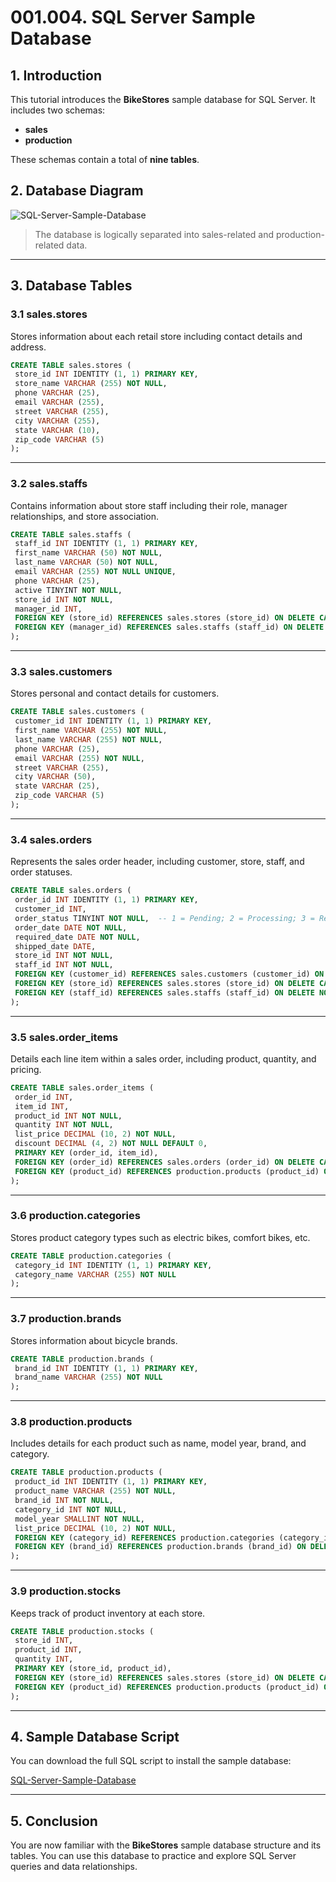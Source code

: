 # 001.004. **SQL Server Sample Database**

## **1. Introduction**

This tutorial introduces the **BikeStores** sample database for SQL Server. It includes two schemas:

* **sales**
* **production**

These schemas contain a total of **nine tables**.

## **2. Database Diagram**

![SQL-Server-Sample-Database](../diagrams/out/SQL-Server-Sample-Database.svg)
> The database is logically separated into sales-related and production-related data.

---

## **3. Database Tables**

### **3.1 sales.stores**

Stores information about each retail store including contact details and address.

```sql
CREATE TABLE sales.stores (
 store_id INT IDENTITY (1, 1) PRIMARY KEY,
 store_name VARCHAR (255) NOT NULL,
 phone VARCHAR (25),
 email VARCHAR (255),
 street VARCHAR (255),
 city VARCHAR (255),
 state VARCHAR (10),
 zip_code VARCHAR (5)
);
```

---

### **3.2 sales.staffs**

Contains information about store staff including their role, manager relationships, and store association.

```sql
CREATE TABLE sales.staffs (
 staff_id INT IDENTITY (1, 1) PRIMARY KEY,
 first_name VARCHAR (50) NOT NULL,
 last_name VARCHAR (50) NOT NULL,
 email VARCHAR (255) NOT NULL UNIQUE,
 phone VARCHAR (25),
 active TINYINT NOT NULL,
 store_id INT NOT NULL,
 manager_id INT,
 FOREIGN KEY (store_id) REFERENCES sales.stores (store_id) ON DELETE CASCADE ON UPDATE CASCADE,
 FOREIGN KEY (manager_id) REFERENCES sales.staffs (staff_id) ON DELETE NO ACTION ON UPDATE NO ACTION
);
```

---

### **3.3 sales.customers**

Stores personal and contact details for customers.

```sql
CREATE TABLE sales.customers (
 customer_id INT IDENTITY (1, 1) PRIMARY KEY,
 first_name VARCHAR (255) NOT NULL,
 last_name VARCHAR (255) NOT NULL,
 phone VARCHAR (25),
 email VARCHAR (255) NOT NULL,
 street VARCHAR (255),
 city VARCHAR (50),
 state VARCHAR (25),
 zip_code VARCHAR (5)
);
```

---

### **3.4 sales.orders**

Represents the sales order header, including customer, store, staff, and order statuses.

```sql
CREATE TABLE sales.orders (
 order_id INT IDENTITY (1, 1) PRIMARY KEY,
 customer_id INT,
 order_status TINYINT NOT NULL,  -- 1 = Pending; 2 = Processing; 3 = Rejected; 4 = Completed
 order_date DATE NOT NULL,
 required_date DATE NOT NULL,
 shipped_date DATE,
 store_id INT NOT NULL,
 staff_id INT NOT NULL,
 FOREIGN KEY (customer_id) REFERENCES sales.customers (customer_id) ON DELETE CASCADE ON UPDATE CASCADE,
 FOREIGN KEY (store_id) REFERENCES sales.stores (store_id) ON DELETE CASCADE ON UPDATE CASCADE,
 FOREIGN KEY (staff_id) REFERENCES sales.staffs (staff_id) ON DELETE NO ACTION ON UPDATE NO ACTION
);
```

---

### **3.5 sales.order\_items**

Details each line item within a sales order, including product, quantity, and pricing.

```sql
CREATE TABLE sales.order_items (
 order_id INT,
 item_id INT,
 product_id INT NOT NULL,
 quantity INT NOT NULL,
 list_price DECIMAL (10, 2) NOT NULL,
 discount DECIMAL (4, 2) NOT NULL DEFAULT 0,
 PRIMARY KEY (order_id, item_id),
 FOREIGN KEY (order_id) REFERENCES sales.orders (order_id) ON DELETE CASCADE ON UPDATE CASCADE,
 FOREIGN KEY (product_id) REFERENCES production.products (product_id) ON DELETE CASCADE ON UPDATE CASCADE
);
```

---

### **3.6 production.categories**

Stores product category types such as electric bikes, comfort bikes, etc.

```sql
CREATE TABLE production.categories (
 category_id INT IDENTITY (1, 1) PRIMARY KEY,
 category_name VARCHAR (255) NOT NULL
);
```

---

### **3.7 production.brands**

Stores information about bicycle brands.

```sql
CREATE TABLE production.brands (
 brand_id INT IDENTITY (1, 1) PRIMARY KEY,
 brand_name VARCHAR (255) NOT NULL
);
```

---

### **3.8 production.products**

Includes details for each product such as name, model year, brand, and category.

```sql
CREATE TABLE production.products (
 product_id INT IDENTITY (1, 1) PRIMARY KEY,
 product_name VARCHAR (255) NOT NULL,
 brand_id INT NOT NULL,
 category_id INT NOT NULL,
 model_year SMALLINT NOT NULL,
 list_price DECIMAL (10, 2) NOT NULL,
 FOREIGN KEY (category_id) REFERENCES production.categories (category_id) ON DELETE CASCADE ON UPDATE CASCADE,
 FOREIGN KEY (brand_id) REFERENCES production.brands (brand_id) ON DELETE CASCADE ON UPDATE CASCADE
);
```

---

### **3.9 production.stocks**

Keeps track of product inventory at each store.

```sql
CREATE TABLE production.stocks (
 store_id INT,
 product_id INT,
 quantity INT,
 PRIMARY KEY (store_id, product_id),
 FOREIGN KEY (store_id) REFERENCES sales.stores (store_id) ON DELETE CASCADE ON UPDATE CASCADE,
 FOREIGN KEY (product_id) REFERENCES production.products (product_id) ON DELETE CASCADE ON UPDATE CASCADE
);
```

---

## **4. Sample Database Script**

You can download the full SQL script to install the sample database:

[SQL-Server-Sample-Database](../database/SQL-Server-Sample-Database.zip)

---

## **5. Conclusion**

You are now familiar with the **BikeStores** sample database structure and its tables. You can use this database to practice and explore SQL Server queries and data relationships.

